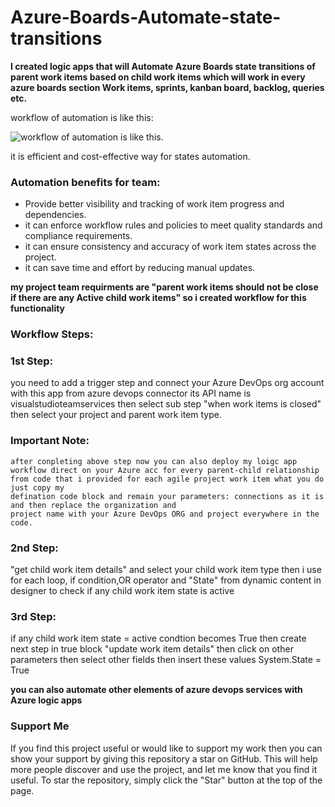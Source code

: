 # Azure-Boards-Automate-state-transitions
**I created logic apps that will Automate Azure Boards state transitions of parent work items based on child work items which will work in every azure boards section Work items, sprints, kanban board, backlog, queries etc.**

workflow of automation is like this:

![workflow of automation is like this](https://github.com/usman-ahmad-22/Azure-Boards-Automate-state-transitions-Project/blob/main/84541089-46361500-acbc-11ea-927a-7d76d730526e.png).

it is efficient and cost-effective way for states automation.
### Automation benefits for  team:
* Provide better visibility and tracking of work item progress and dependencies.
* it can enforce workflow rules and policies to meet quality standards and compliance requirements.
* it can ensure consistency and accuracy of work item states across the project.
* it can save time and effort by reducing manual updates.

**my project team requirments are "parent work items should not be close if there are any Active child work items" so i created workflow for this functionality**

### Workflow Steps:
### 1st Step:
you need to add a trigger step and connect your Azure DevOps org account with this app from azure devops connector its API name is visualstudioteamservices  then select sub step "when work items is closed" then select your project and parent work item type.
### Important Note:
    after conpleting above step now you can also deploy my loigc app workflow direct on your Azure acc for every parent-child relationship
    from code that i provided for each agile project work item what you do just copy my
    defination code block and remain your parameters: connections as it is and then replace the organization and
    project name with your Azure DevOps ORG and project everywhere in the code.
### 2nd Step:
"get child work item details" and select your child work item type then i use for each loop, if condition,OR operator and "State" from dynamic content in designer to check if any child work item state is active
### 3rd Step:
if any child work item state =  active condtion becomes True then create next step in true block "update work item details" then click on other parameters then select other fields then insert these values System.State = True

**you can also automate other elements of azure devops services with Azure logic apps**
### Support Me
If you find this project useful or would like to support my work then you can show your support by giving this repository a star on GitHub. This will help more people discover and use the project, and let me know that you find it useful. To star the repository, simply click the "Star" button at the top of the page.
